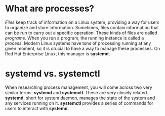 # What are processes?

_Files_ keep track of information on a Linux system, providing a way for users
to organize and store information. Sometimes, files contain information that
can be run to carry out a specific operation. These kinds of files are called
_programs_. When you run a program, the running instance is called a _process_.
Modern Linux systems have tons of processing running at any given moment, so it
is crucial to have a way to manage these processes. On Red Hat Enterprise
Linux, this manager is __systemd__.

# __systemd__ vs. __systemctl__

When researching process management, you will come across two very similar terms:
__systemd__ and __systemctl__. These are very closely related.
__systemd__, short for system daemon, manages the state of the system and any
services running on it. __systemctl__ provides a series of commands for users to
interact with __systemd__.
